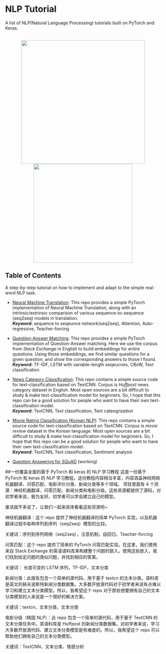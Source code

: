 # NLP Tutorial
A list of NLP(Natural Language Processing) tutorials built on PyTorch and Keras.
<br><br>
<p align="center">
<img width="400" src="https://raw.githubusercontent.com/pytorch/pytorch/master/docs/source/_static/img/pytorch-logo-dark.png"  align="middle">
<img width="320" src="https://s3.amazonaws.com/keras.io/img/keras-logo-2018-large-1200.png" align="middle">
</p>

## Table of Contents
A step-by-step tutorial on how to implement and adapt to the simple real-word NLP task.

- [Neural Machine Translation](https://github.com/lyeoni/nlp-tutorial/tree/master/neural-machine-translation): This repo provides a simple PyTorch implementation of Neural Machine Translation, along with an intrinsic/extrinsic comparison of various sequence-to-sequence (seq2seq) models in translation.
<br>**_Keyword_:** sequence to seqeunce network(seq2seq), Attention, Auto-regressive, Teacher-forcing

- [Question-Answer Matching](https://github.com/lyeoni/nlp-tutorial/tree/master/question-answer-matching): This repo provides a simple PyTorch implementation of Question-Answer matching. Here we use the corpus from _Stack Exchange_ in English to build embeddings for entire questions. Using those embeddings, we find similar questions for a given question, and show the corresponding answers to those I found.
<br>**_Keyword_:** TF-IDF, LSTM with variable-length seqeucnes, CBoW, Text classification

- [News Category Classification](https://github.com/lyeoni/nlp-tutorial/tree/master/news-category-classifcation): This repo contains a simple source code for text-classification based on TextCNN. Corpus is _Huffpost_ news category dataset in English. Most open sources are a bit difficult to study & make text-classification model for beginners. So, I hope that this repo can be a good solution for people who want to have their own text-classification model.
<br>**_Keyword_:** TextCNN, Text classification, Text cateogrization

- [Movie Rating Classification (Korean NLP)](https://github.com/lyeoni/nlp-tutorial/tree/master/movie-rating-classification): This repo contains a simple source code for text-classification based on TextCNN. Corpus is _movie review_ dataset in the Korean language. Most open sources are a bit difficult to study & make text-classification model for beginners. So, I hope that this repo can be a good solution for people who want to have their own text-classification model.
<br>**_Keyword_:** TextCNN, Text classification, Sentiment analysis

- [Question Answering for SQuAD](https://github.com/lyeoni/nlp-tutorial/tree/master/question-answering-SQuAD) (working)

##一份覆盖全面的基于 PyTorch 和 keras 的 NLP 学习教程
这是一份基于 PyTorch 和 keras 的 NLP 学习教程。这份教程内容相当丰富，内容涵盖神经网络机器翻译、问答匹配、电影评价分类、新闻分类等多个领域。
项目里面有 4 个资源：神经机器翻译、问答匹配、新闻分类和电影分级。这些资源都提供了源码，对初学者来说，极为友好。初学者可以学会建立自己的模型。

废话就不多说了，让我们一起来具体看看这些资源吧~

神经机器翻译：这个 repo 提供了神经机器翻译的简单 PyTorch 实现，以及机器翻译过程中各种序列到序列（seq2seq）模型的比较。

关键词：序列到序列网络（seq2seq），注意机制，自回归，Teacher-forcing

问答匹配：这个 repo 提供了简单的 PyTorch 问答匹配实现。在这里，我们使用来自 Stack Exchange 的英语语料库来构建整个问题的嵌入。使用这些嵌入，我们找到给定问题的类似问题，并找到相应的答案。

关键词： 长度可变的 LSTM 序列，TF-IDF，文本分类

新闻分类：此报告包含一个简单的源代码，用于基于 textcn 的文本分类。语料库是英文的赫夫波斯特新闻分类数据集。大多数开放源代码对于初学者来说有点难以学习和建立文本分类模型。所以，我希望这个 repo 对于那些想要拥有自己的文本分类模型的人来说是一个很好的解决方案。

关键词：textcn，文本分类，文本分类

电影分级（韩国 NLP）：此 repo 包含一个简单的源代码，用于基于 TextCNN 的文本分类任务中。其语料库是 Huffpost 的新闻分类数据集。对初学者来说，学习大多数开放源代码、建立文本分类模型是有难度的。所以，我希望这个 repo 可以帮助他们拥有自己的文本分类模型。

关键词：TextCNN、文本分类、情感分析

